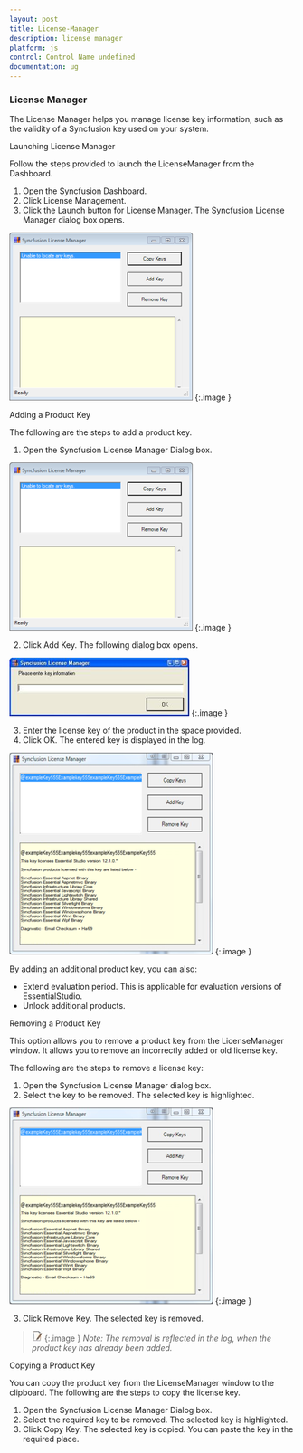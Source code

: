 ```yaml
---
layout: post
title: License-Manager
description: license manager
platform: js
control: Control Name undefined
documentation: ug
---
```


### License Manager

The License Manager helps you manage license key information, such as the validity of a Syncfusion key used on your system. 

Launching License Manager

Follow the steps provided to launch the LicenseManager from the Dashboard.

1. Open the Syncfusion Dashboard.
2. Click License Management.
3. Click the Launch button for License Manager. The Syncfusion License Manager dialog box opens. 



![](License-Manager_images/License-Manager_img1.png)
{:.image }


Adding a Product Key

The following are the steps to add a product key.

1. Open the Syncfusion License Manager Dialog box.



![](License-Manager_images/License-Manager_img2.png)
{:.image }




2. Click Add Key. The following dialog box opens.



![](License-Manager_images/License-Manager_img3.jpeg)
{:.image }




3. Enter the license key of the product in the space provided.
4. Click OK. The entered key is displayed in the log.



![](License-Manager_images/License-Manager_img4.png)
{:.image }




By adding an additional product key, you can also:

* Extend evaluation period. This is applicable for evaluation versions of EssentialStudio.
* Unlock additional products.

Removing a Product Key

This option allows you to remove a product key from the LicenseManager window. It allows you to remove an incorrectly added or old license key.

The following are the steps to remove a license key:

1. Open the Syncfusion License Manager dialog box.
2. Select the key to be removed. The selected key is highlighted. 



![](License-Manager_images/License-Manager_img5.png)
{:.image }




3. Click Remove Key. The selected key is removed.



> ![](License-Manager_images/License-Manager_img6.jpeg)
{:.image }
_Note: The removal is reflected in the log, when the product key has already been added._

Copying a Product Key

You can copy the product key from the LicenseManager window to the clipboard. The following are the steps to copy the license key.

1. Open the Syncfusion License Manager Dialog box.
2. Select the required key to be removed. The selected key is highlighted.
3. Click Copy Key. The selected key is copied. You can paste the key in the required place. 
